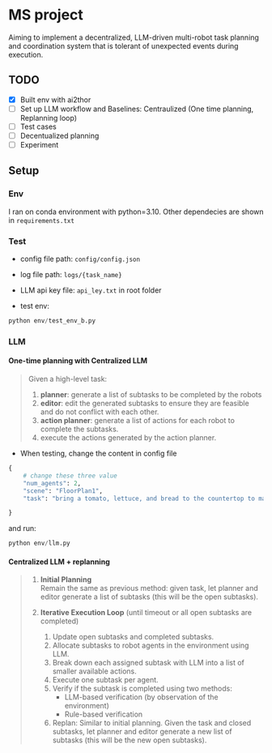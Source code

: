# MS project
Aiming to implement a decentralized, LLM-driven multi-robot task planning and coordination system that is tolerant of unexpected events during execution.



## TODO
- [x] Built env with ai2thor    
- [ ] Set up  LLM workflow and Baselines: Centraulized (One time planning, Replanning loop)
- [ ] Test cases
- [ ] Decentualized planning
- [ ] Experiment

## Setup

### Env
I ran on conda environment with python=3.10.
Other dependecies are shown in `requirements.txt`


### Test
- config file path: `config/config.json`
- log file path: `logs/{task_name}`
- LLM api key file: `api_ley.txt` in root folder

- test env:
```python
python env/test_env_b.py
```

### LLM
#### One-time planning with Centralized LLM
>
> Given a high-level task:
> 1. **planner**: generate a list of subtasks to be completed by the robots
> 2. **editor**: edit the generated subtasks to ensure they are  feasible and do not conflict with each other.
> 3. **action planner**: generate a list of actions for each robot to complete the subtasks.
> 4. execute the actions generated by the action planner.

- When testing, change the content in config file
```python 
{   
    # change these three value
    "num_agents": 2,
    "scene": "FloorPlan1", 
    "task": "bring a tomato, lettuce, and bread to the countertop to make a sandwich",

}
```
and run:
```python
python env/llm.py
```

#### Centralized LLM + replanning
> 1. **Initial Planning**  
>    Remain the same as previous method: given task, let planner and editor generate a list of subtasks (this will be the open subtasks).
>
> 2. **Iterative Execution Loop** (until timeout or all open subtasks are completed)
>     1. Update open subtasks and completed subtasks.
>     2. Allocate subtasks to robot agents in the environment using LLM.
>     3. Break down each assigned subtask with LLM into a list of smaller available actions.
>     4. Execute one subtask per agent.
>     5. Verify if the subtask is completed using two methods:
>         - LLM-based verification (by observation of the environment)
>         - Rule-based verification
>     6. Replan: Similar to initial planning. Given the task and closed subtasks, let planner and editor generate a new list of subtasks (this will be the new open subtasks).

